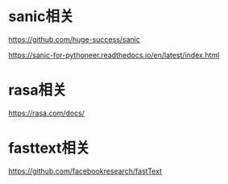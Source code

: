 # sanic相关
https://github.com/huge-success/sanic

https://sanic-for-pythoneer.readthedocs.io/en/latest/index.html
# rasa相关
https://rasa.com/docs/
# fasttext相关
https://github.com/facebookresearch/fastText